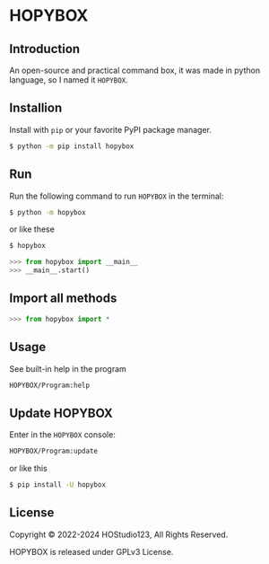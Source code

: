 # HOPYBOX
## Introduction
An open-source and practical command box, it was made in python language, so I named it `HOPYBOX`.
## Installion
Install with `pip` or your favorite PyPI package manager.
```sh
$ python -m pip install hopybox
```
## Run
Run the following command to run `HOPYBOX` in the terminal:
```sh
$ python -m hopybox
```
or like these
```sh
$ hopybox
```
```python
>>> from hopybox import __main__
>>> __main__.start()
```
## Import all methods
```python
>>> from hopybox import *
```
## Usage
See built-in help in the program
```sh
HOPYBOX/Program:help
```
## Update HOPYBOX
Enter in the `HOPYBOX` console:
```sh
HOPYBOX/Program:update
```
or like this
```sh
$ pip install -U hopybox
```
## License
Copyright © 2022-2024 HOStudio123, All Rights Reserved.

HOPYBOX is released under GPLv3 License.
